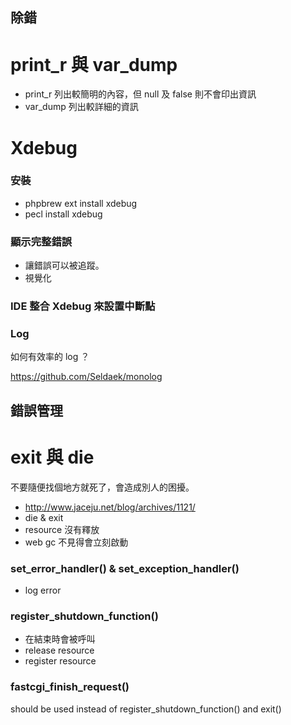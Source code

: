 除錯
-----------

print_r 與 var_dump
===================

* print_r 列出較簡明的內容，但 null 及 false 則不會印出資訊
* var_dump 列出較詳細的資訊

Xdebug
======

### 安裝

* phpbrew ext install xdebug
* pecl install xdebug

### 顯示完整錯誤

* 讓錯誤可以被追蹤。
* 視覺化

### IDE 整合 Xdebug 來設置中斷點

### Log

如何有效率的 log ？

https://github.com/Seldaek/monolog

錯誤管理
----

exit 與 die
===========

不要隨便找個地方就死了，會造成別人的困擾。

* http://www.jaceju.net/blog/archives/1121/
* die  & exit
* resource 沒有釋放
* web gc 不見得會立刻啟動

### set_error_handler() & set_exception_handler()

* log error

### register_shutdown_function()

* 在結束時會被呼叫
* release resource
* register resource

### fastcgi_finish_request()

should be used instead of register_shutdown_function() and exit()


